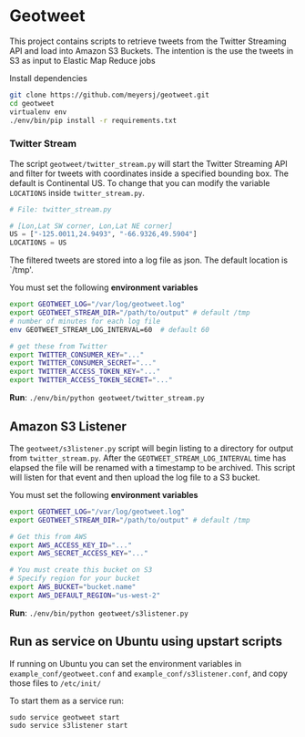 Geotweet
========


This project contains scripts to retrieve tweets from the Twitter Streaming API and load into Amazon S3 Buckets. The intention is the use the tweets in S3 as input to Elastic Map Reduce jobs

Install dependencies
```bash
git clone https://github.com/meyersj/geotweet.git
cd geotweet
virtualenv env
./env/bin/pip install -r requirements.txt
```

### Twitter Stream

The script `geotweet/twitter_stream.py` will start the Twitter Streaming API and filter for tweets with coordinates inside a specified bounding box. The default is Continental US. To change that you can modify the variable `LOCATIONS` inside `twitter_stream.py`.

```py
# File: twitter_stream.py

# [Lon,Lat SW corner, Lon,Lat NE corner]
US = ["-125.0011,24.9493", "-66.9326,49.5904"]
LOCATIONS = US
```

The filtered tweets are stored into a log file as json. The default location is `/tmp'.

You must set the following **environment variables**

```bash
export GEOTWEET_LOG="/var/log/geotweet.log"
export GEOTWEET_STREAM_DIR="/path/to/output" # default /tmp
# number of minutes for each log file
env GEOTWEET_STREAM_LOG_INTERVAL=60  # default 60

# get these from Twitter
export TWITTER_CONSUMER_KEY="..."
export TWITTER_CONSUMER_SECRET="..."
export TWITTER_ACCESS_TOKEN_KEY="..."
export TWITTER_ACCESS_TOKEN_SECRET="..."
```
**Run**: `./env/bin/python geotweet/twitter_stream.py`

## Amazon S3 Listener

The `geotweet/s3listener.py` script will begin listing to a directory for output from `twitter_stream.py`. After the `GEOTWEET_STREAM_LOG_INTERVAL` time has elapsed the file will be renamed with a timestamp to be archived. This script will listen for that event and then upload the log file to a S3 bucket.

You must set the following **environment variables**
```bash
export GEOTWEET_LOG="/var/log/geotweet.log"
export GEOTWEET_STREAM_DIR="/path/to/output" # default /tmp

# Get this from AWS 
export AWS_ACCESS_KEY_ID="..."
export AWS_SECRET_ACCESS_KEY="..."

# You must create this bucket on S3
# Specify region for your bucket
export AWS_BUCKET="bucket.name"
export AWS_DEFAULT_REGION="us-west-2"
```

**Run**: `./env/bin/python geotweet/s3listener.py`

## Run as service on Ubuntu using upstart scripts

If running on Ubuntu you can set the environment variables in `example_conf/geotweet.conf` and `example_conf/s3listener.conf`, and copy those files to `/etc/init/`

To start them as a service run:
```
sudo service geotweet start
sudo service s3listener start
```
